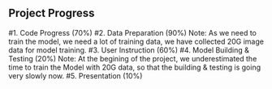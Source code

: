 ## Project Progress

#1. Code Progress (70%)
#2. Data Preparation (90%)
Note: As we need to train the model, we need a lot of training data, we have collected 20G image data for model training. 
#3. User Instruction (60%)
#4. Model Building & Testing (20%)
Note: At the begining of the project, we underestimated the time to train the Model with 20G data, so that the building & testing is going very slowly now.
#5. Presentation (10%)
